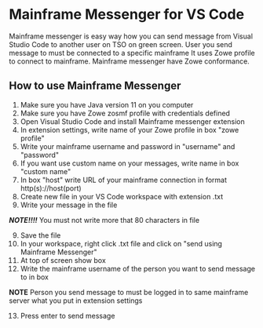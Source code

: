 # Mainframe Messenger for VS Code

Mainframe messenger is easy way how you can send message from Visual Studio Code to another user on TSO on green screen. User you send message to must be connected to a specific mainframe It uses Zowe profile to connect to mainframe. Mainframe messenger have Zowe conformance.

## How to use Mainframe Messenger

1. Make sure you have Java version 11 on you computer
2. Make sure you have Zowe zosmf profile with credentials defined
3. Open Visual Studio Code and install Mainframe messenger extension
4. In extension settings, write name of your Zowe profile in box "zowe profile"
5. Write your mainframe username and password in "username" and "password"
6. If you want use custom name on your messages, write name in box "custom name"
7. In box "host" write URL of your mainframe connection in format http(s)://host(port)
8. Create new file in your VS Code workspace with extension .txt
9. Write your message in the file 

***NOTE!!!!*** You must not write more that 80 characters in file

9. Save the file
10. In your workspace, right click .txt file and click on "send using Mainframe Messenger"
11. At top of screen show box
12. Write the mainframe username of the person you want to send message to in box

**NOTE** Person you send message to must be logged in to same mainframe server what you put in extension settings

13. Press enter to send message

